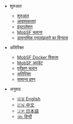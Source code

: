 <!-- _navbar.md -->
<!-- docs/_sidebar.md -->
* शुरुआत
    * [शुरुआत](/)
    * [आवश्यकताएं](requirements.md)
    * [इंस्टालेशन](installation.md)
    * [MobSF चलाना](running.md)
    * [डायनामिक एनालाइज़रो का विन्यास](dynamic_analyzer.md)

* अतिरिक्त
    * [MobSF Docker विकल्प](docker.md)
    * [MobSF अपडेट](updating.md)
    * [परीक्षण चलान](tests.md)
    * [अतिरिक्त ](extras.md)
    * [सामान्य प्रश्न](faq.md)
* अनुवाद
    * [:uk: English](/)
    * [:cn: 中文](/zh-cn/)
    * [:jp: 日本語](/ja-jp/)
    * [:in: हिन्दी](/hi-in/)
